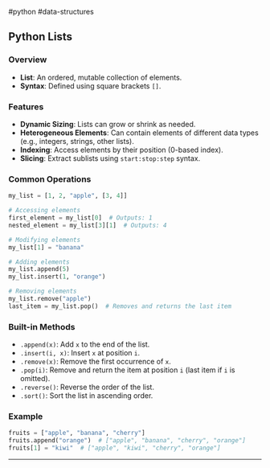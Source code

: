 #python #data-structures 

## Python Lists

### Overview
- **List**: An ordered, mutable collection of elements.
- **Syntax**: Defined using square brackets `[]`.

### Features
- **Dynamic Sizing**: Lists can grow or shrink as needed.
- **Heterogeneous Elements**: Can contain elements of different data types (e.g., integers, strings, other lists).
- **Indexing**: Access elements by their position (0-based index).
- **Slicing**: Extract sublists using `start:stop:step` syntax.

### Common Operations
```python
my_list = [1, 2, "apple", [3, 4]]

# Accessing elements
first_element = my_list[0]  # Outputs: 1
nested_element = my_list[3][1]  # Outputs: 4

# Modifying elements
my_list[1] = "banana"

# Adding elements
my_list.append(5)
my_list.insert(1, "orange")

# Removing elements
my_list.remove("apple")
last_item = my_list.pop()  # Removes and returns the last item
```

### Built-in Methods
- `.append(x)`: Add `x` to the end of the list.
- `.insert(i, x)`: Insert `x` at position `i`.
- `.remove(x)`: Remove the first occurrence of `x`.
- `.pop(i)`: Remove and return the item at position `i` (last item if `i` is omitted).
- `.reverse()`: Reverse the order of the list.
- `.sort()`: Sort the list in ascending order.

### Example
```python
fruits = ["apple", "banana", "cherry"]
fruits.append("orange")  # ["apple", "banana", "cherry", "orange"]
fruits[1] = "kiwi"  # ["apple", "kiwi", "cherry", "orange"]
```

---

